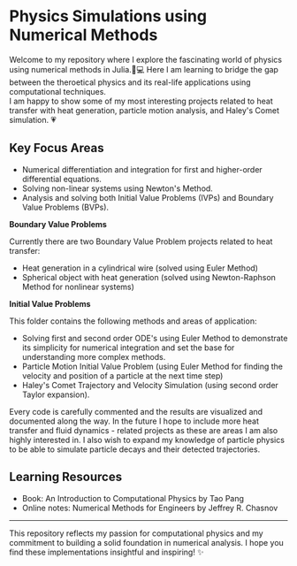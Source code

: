 # Physics Simulations using Numerical Methods
 Welcome to my repository where I explore the fascinating world of physics using numerical methods in Julia.🌠💻
 Here I am learning to bridge the gap between the theroetical physics and its real-life applications using computational techniques.  
 I am happy to show some of my most interesting projects related to heat transfer with heat generation, particle motion analysis, and Haley's Comet simulation. 💗

 ## Key Focus Areas 
 - Numerical differentiation and integration for first and higher-order differential equations.
 - Solving non-linear systems using Newton's Method.
 - Analysis and solving both Initial Value Problems (IVPs) and Boundary Value Problems (BVPs).
 
 **Boundary Value Problems**
 
 Currently there are two Boundary Value Problem projects related to heat transfer:
 - Heat generation in a cylindrical wire (solved using Euler Method)
 - Spherical object with heat generation (solved using Newton-Raphson Method for nonlinear systems)

 **Initial Value Problems**
 
 This folder contains the following methods and areas of application:
 - Solving first and second order ODE's using Euler Method to demonstrate its simplicity for numerical integration and set the base for understanding more complex methods.
 - Particle Motion Initial Value Problem (using Euler Method for finding the velocity and position of a particle at the next time step)
 - Haley's Comet Trajectory and Velocity Simulation (using second order Taylor expansion).

Every code is carefully commented and the results are visualized and documented along the way.
In the future I hope to include more heat transfer and fluid dynamics - related projects as these are areas I am also highly interested in. I also wish to expand my knowledge of particle physics to be able to simulate particle decays and their detected trajectories.

## Learning Resources 
- Book: An Introduction to Computational Physics by Tao Pang
- Online notes: Numerical Methods for Engineers by Jeffrey R. Chasnov

-------------------------------------------------------------------------------------------------------------------------------------
This repository reflects my passion for computational physics and my commitment to building a solid foundation in numerical analysis.
I hope you find these implementations insightful and inspiring! ✨
 
 
